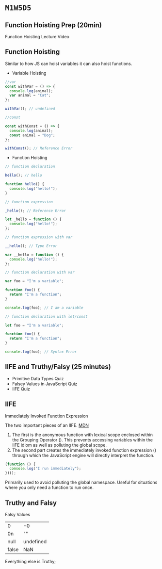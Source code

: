 # `M1W5D5`

## Function Hoisting Prep (20min)

Function Hoisting Lecture Video

## Function Hoisting

Similar to how JS can hoist variables it can also hoist functions.

- Variable Hoisting

```js
//var
const withVar = () => {
  console.log(animal);
  var animal = "Cat";
};

withVar(); // undefined

//const

const withConst = () => {
  console.log(animal);
  const animal = "Dog";
};

withConst(); // Reference Error
```

- Function Hoisting

```js
// function declaration

hello(); // hello

function hello() {
  console.log("hello!");
}

// function expression

_hello(); // Reference Error

let _hello = function () {
  console.log("hello!");
};

// function expression with var

__hello(); // Type Error

var __hello = function () {
  console.log("hello!");
};

// function declaration with var

var foo = "I'm a variable";

function foo() {
  return "I'm a function";
}

console.log(foo); // I am a variable

// function declaration with let/const

let foo = "I'm a variable";

function foo() {
  return "I'm a function";
}

console.log(foo); // Syntax Error
```

## IIFE and Truthy/Falsy (25 minutes)

- Primitive Data Types Quiz
- Falsey Values in JavaScript Quiz
- IIFE Quiz

## IIFE

Immediately Invoked Function Expression

The two important pieces of an IIFE. [MDN](https://developer.mozilla.org/en-US/docs/Glossary/IIFE)

1. The first is the anonymous function with lexical scope enclosed within the Grouping Operator (). This prevents accessing variables within the IIFE idiom as well as polluting the global scope.
2. The second part creates the immediately invoked function expression ()
   through which the JavaScript engine will directly interpret the function.

```js
(function () {
  console.log("I run immediately");
})();
```

Primarily used to avoid polluting the global namespace. Useful for situations
where you only need a function to run once.

## Truthy and Falsy

Falsy Values

|       |           |
| ----- | --------- |
| 0     | -0        |
| 0n    | ""        |
| null  | undefined |
| false | NaN       |

Everything else is Truthy;
